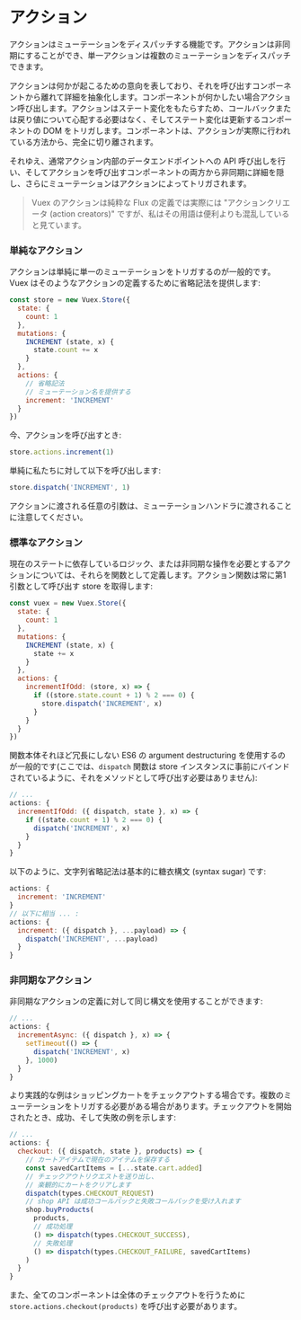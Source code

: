 # アクション

アクションはミューテーションをディスパッチする機能です。アクションは非同期にすることができ、単一アクションは複数のミューテーションをディスパッチできます。

アクションは何かが起こるための意向を表しており、それを呼び出すコンポーネントから離れて詳細を抽象化します。コンポーネントが何かしたい場合アクション呼び出します。アクションはステート変化をもたらすため、コールバックまたは戻り値について心配する必要はなく、そしてステート変化は更新するコンポーネントの DOM をトリガします。コンポーネントは、アクションが実際に行われている方法から、完全に切り離されます。

それゆえ、通常アクション内部のデータエンドポイントへの API 呼び出しを行い、そしてアクションを呼び出すコンポーネントの両方から非同期に詳細を隠し、さらにミューテーションはアクションによってトリガされます。

> Vuex のアクションは純粋な Flux の定義では実際には "アクションクリエータ (action creators)" ですが、私はその用語は便利よりも混乱していると見ています。

### 単純なアクション

アクションは単純に単一のミューテーションをトリガするのが一般的です。Vuex はそのようなアクションの定義するために省略記法を提供します:

``` js
const store = new Vuex.Store({
  state: {
    count: 1
  },
  mutations: {
    INCREMENT (state, x) {
      state.count += x
    }
  },
  actions: {
    // 省略記法
    // ミューテーション名を提供する
    increment: 'INCREMENT'
  }
})
```

今、アクションを呼び出すとき:

``` js
store.actions.increment(1)
```

単純に私たちに対して以下を呼び出します:

``` js
store.dispatch('INCREMENT', 1)
```

アクションに渡される任意の引数は、ミューテーションハンドラに渡されることに注意してください。

### 標準なアクション

現在のステートに依存しているロジック、または非同期な操作を必要とするアクションについては、それらを関数として定義します。アクション関数は常に第1引数として呼び出す store を取得します:

``` js
const vuex = new Vuex.Store({
  state: {
    count: 1
  },
  mutations: {
    INCREMENT (state, x) {
      state += x
    }
  },
  actions: {
    incrementIfOdd: (store, x) => {
      if ((store.state.count + 1) % 2 === 0) {
        store.dispatch('INCREMENT', x)
      }
    }
  }
})
```


関数本体それほど冗長にしない ES6 の argument destructuring を使用するのが一般的です(ここでは、`dispatch` 関数は store インスタンスに事前にバインドされているように、それをメソッドとして呼び出す必要はありません):

``` js
// ...
actions: {
  incrementIfOdd: ({ dispatch, state }, x) => {
    if ((state.count + 1) % 2 === 0) {
      dispatch('INCREMENT', x)
    }
  }
}
```

以下のように、文字列省略記法は基本的に糖衣構文 (syntax sugar) です:

``` js
actions: {
  increment: 'INCREMENT'
}
// 以下に相当 ... :
actions: {
  increment: ({ dispatch }, ...payload) => {
    dispatch('INCREMENT', ...payload)
  }
}
```

### 非同期なアクション

非同期なアクションの定義に対して同じ構文を使用することができます:

``` js
// ...
actions: {
  incrementAsync: ({ dispatch }, x) => {
    setTimeout(() => {
      dispatch('INCREMENT', x)
    }, 1000)
  }
}
```

より実践的な例はショッピングカートをチェックアウトする場合です。複数のミューテーションをトリガする必要がある場合があります。チェックアウトを開始されたとき、成功、そして失敗の例を示します:

``` js
// ...
actions: {
  checkout: ({ dispatch, state }, products) => {
    // カートアイテムで現在のアイテムを保存する
    const savedCartItems = [...state.cart.added]
    // チェックアウトリクエストを送り出し、
    // 楽観的にカートをクリアします
    dispatch(types.CHECKOUT_REQUEST)
    // shop API は成功コールバックと失敗コールバックを受け入れます
    shop.buyProducts(
      products,
      // 成功処理
      () => dispatch(types.CHECKOUT_SUCCESS),
      // 失敗処理
      () => dispatch(types.CHECKOUT_FAILURE, savedCartItems)
    )
  }
}
```

また、全てのコンポーネントは全体のチェックアウトを行うために `store.actions.checkout(products)` を呼び出す必要があります。

